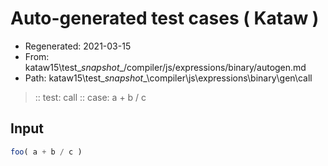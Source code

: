 # Auto-generated test cases ( Kataw )
- Regenerated: 2021-03-15
- From: kataw15\test\__snapshot__/compiler/js/expressions/binary/autogen.md
- Path: kataw15\test\__snapshot__\compiler\js\expressions\binary\gen\call
> :: test: call
> :: case: a + b / c
## Input

`````js
foo( a + b / c )
`````
